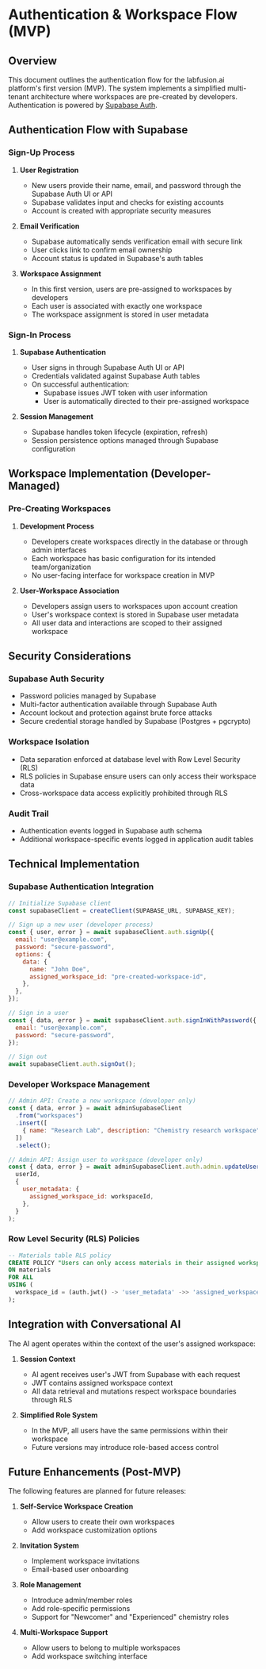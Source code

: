 # Authentication & Workspace Flow (MVP)

## Overview

This document outlines the authentication flow for the labfusion.ai platform's first version (MVP). The system implements a simplified multi-tenant architecture where workspaces are pre-created by developers. Authentication is powered by [Supabase Auth](https://supabase.com/docs/guides/auth).

## Authentication Flow with Supabase

### Sign-Up Process

1. **User Registration**

   - New users provide their name, email, and password through the Supabase Auth UI or API
   - Supabase validates input and checks for existing accounts
   - Account is created with appropriate security measures

2. **Email Verification**

   - Supabase automatically sends verification email with secure link
   - User clicks link to confirm email ownership
   - Account status is updated in Supabase's auth tables

3. **Workspace Assignment**

   - In this first version, users are pre-assigned to workspaces by developers
   - Each user is associated with exactly one workspace
   - The workspace assignment is stored in user metadata

### Sign-In Process

1. **Supabase Authentication**

   - User signs in through Supabase Auth UI or API
   - Credentials validated against Supabase Auth tables
   - On successful authentication:
     - Supabase issues JWT token with user information
     - User is automatically directed to their pre-assigned workspace

2. **Session Management**
   - Supabase handles token lifecycle (expiration, refresh)
   - Session persistence options managed through Supabase configuration

## Workspace Implementation (Developer-Managed)

### Pre-Creating Workspaces

1. **Development Process**

   - Developers create workspaces directly in the database or through admin interfaces
   - Each workspace has basic configuration for its intended team/organization
   - No user-facing interface for workspace creation in MVP

2. **User-Workspace Association**
   - Developers assign users to workspaces upon account creation
   - User's workspace context is stored in Supabase user metadata
   - All user data and interactions are scoped to their assigned workspace

## Security Considerations

### Supabase Auth Security

- Password policies managed by Supabase
- Multi-factor authentication available through Supabase Auth
- Account lockout and protection against brute force attacks
- Secure credential storage handled by Supabase (Postgres + pgcrypto)

### Workspace Isolation

- Data separation enforced at database level with Row Level Security (RLS)
- RLS policies in Supabase ensure users can only access their workspace data
- Cross-workspace data access explicitly prohibited through RLS

### Audit Trail

- Authentication events logged in Supabase auth schema
- Additional workspace-specific events logged in application audit tables

## Technical Implementation

### Supabase Authentication Integration

```javascript
// Initialize Supabase client
const supabaseClient = createClient(SUPABASE_URL, SUPABASE_KEY);

// Sign up a new user (developer process)
const { user, error } = await supabaseClient.auth.signUp({
  email: "user@example.com",
  password: "secure-password",
  options: {
    data: {
      name: "John Doe",
      assigned_workspace_id: "pre-created-workspace-id",
    },
  },
});

// Sign in a user
const { data, error } = await supabaseClient.auth.signInWithPassword({
  email: "user@example.com",
  password: "secure-password",
});

// Sign out
await supabaseClient.auth.signOut();
```

### Developer Workspace Management

```javascript
// Admin API: Create a new workspace (developer only)
const { data, error } = await adminSupabaseClient
  .from("workspaces")
  .insert([
    { name: "Research Lab", description: "Chemistry research workspace" },
  ])
  .select();

// Admin API: Assign user to workspace (developer only)
const { data, error } = await adminSupabaseClient.auth.admin.updateUserById(
  userId,
  {
    user_metadata: {
      assigned_workspace_id: workspaceId,
    },
  }
);
```

### Row Level Security (RLS) Policies

```sql
-- Materials table RLS policy
CREATE POLICY "Users can only access materials in their assigned workspace"
ON materials
FOR ALL
USING (
  workspace_id = (auth.jwt() -> 'user_metadata' ->> 'assigned_workspace_id')::uuid
);
```

## Integration with Conversational AI

The AI agent operates within the context of the user's assigned workspace:

1. **Session Context**

   - AI agent receives user's JWT from Supabase with each request
   - JWT contains assigned workspace context
   - All data retrieval and mutations respect workspace boundaries through RLS

2. **Simplified Role System**

   - In the MVP, all users have the same permissions within their workspace
   - Future versions may introduce role-based access control

## Future Enhancements (Post-MVP)

The following features are planned for future releases:

1. **Self-Service Workspace Creation**

   - Allow users to create their own workspaces
   - Add workspace customization options

2. **Invitation System**

   - Implement workspace invitations
   - Email-based user onboarding

3. **Role Management**

   - Introduce admin/member roles
   - Add role-specific permissions
   - Support for "Newcomer" and "Experienced" chemistry roles

4. **Multi-Workspace Support**
   - Allow users to belong to multiple workspaces
   - Add workspace switching interface
